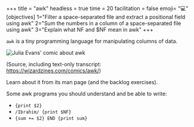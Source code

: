 +++
title = "awk"
headless = true
time = 20
facilitation = false
emoji= "💻"
[objectives]
    1="Filter a space-separated file and extract a positional field using awk"
    2="Sum the numbers in a column of a space-separated file using awk"
    3="Explain what NF and $NF mean in awk"
+++

`awk` is a tiny programming language for manipulating columns of data.

![Julia Evans' comic about awk](https://wizardzines.com/images/uploads/awk.png)

(Source, including text-only transcript: https://wizardzines.com/comics/awk/)

Learn about it from its man page (and the backlog exercises).

Some awk programs you should understand and be able to write:
* `{print $2}`
* `/Ibrahim/ {print $NF}`
* `{sum += $2} END {print sum}`
